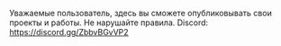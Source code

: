 Уважаемые пользователь, здесь вы сможете опубликовывать свои проекты и работы. 
Не нарушайте правила. 
Discord: https://discord.gg/ZbbvBGvVP2
